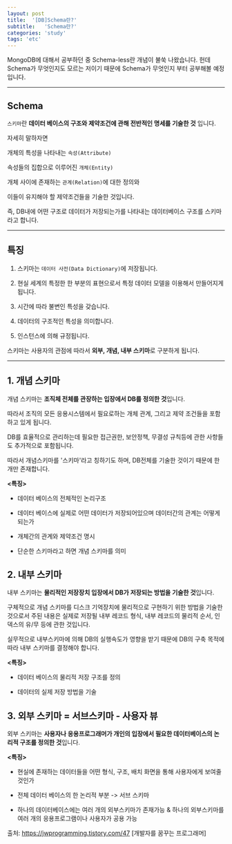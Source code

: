 ```yaml
---
layout: post
title:  '[DB]Schema란?'
subtitle:   'Schema란?'
categories: 'study'
tags: 'etc'
---
```


MongoDB에 대해서 공부하던 중 Schema-less란 개념이 불쑥 나왔습니다. 헌데 Schema가 무엇인지도 모르는 저이기 때문에 Schema가 무엇인지 부터 공부해볼 예정입니다.

---

## Schema

``스키마``란 **데이터 베이스의 구조와 제약조건에 관해 전반적인 명세를 기술한 것** 입니다.

자세히 말하자면 

개체의 특성을 나타내는 ``속성(Attribute)``

속성들의 집합으로 이루어진 ``개체(Entity)``

개체 사이에 존재하는 ``관계(Relation)``에 대한 정의와

이들이 유지해야 할 제약조건들을 기술한 것입니다.

즉, DB내에 어떤 구조로 데이터가 저장되는가를 나타내는 데이터베이스 구조를 스키마라고 합니다.

---

## 특징

1. 스키마는 ``데이터 사전(Data Dictionary)``에 저장됩니다.

2. 현실 세계의 특정한 한 부분의 표현으로서 특정 데이터 모델을 이용해서 만들어지게 됩니다.

3. 시간에 따라 불변인 특성을 갖습니다.

4. 데이터의 구조적인 특성을 의미합니다.

5. 인스턴스에 의해 규정됩니다.

스키마는 사용자의 관점에 따라서 **외부, 개념, 내부 스키마**로 구분하게 됩니다.

---

## 1. 개념 스키마

개념 스키마는 **조직체 전체를 관장하는 입장에서 DB를 정의한 것**입니다.

따라서 조직의 모든 응용시스템에서 필요로하는 개체 관계, 그리고 제약 조건들을 포함하고 있게 됩니다.

DB를 효율적으로 관리하는데 필요한 접근권한, 보안정책, 무결성 규칙등에 관한 사항들도 추가적으로 포함됩니다.

따라서 개념스키마를 '스키마'라고 칭하기도 하며, DB전체를 기술한 것이기 때문에 한 개만 존재합니다.

**<특징>**

- 데이터 베이스의 전체적인 논리구조

- 데이터 베이스에 실제로 어떤 데이터가 저장되어있으며 데이터간의 관계는 어떻게 되는가

- 개체간의 관계와 제약조건 명시

- 단순한 스키마라고 하면 개념 스키마를 의미


## 2. 내부 스키마

내부 스키마는 **물리적인 저장장치 입장에서 DB가 저장되는 방법을 기술한 것**입니다.

구체적으로 개념 스키마를 디스크 기억장치에 물리적으로 구현하기 위한 방법을 기술한 것으로서 주된 내용은 실제로 저장될 내부 레코드 형식, 내부 레코드의 물리적 순서, 인덱스의 유/무 등에 관한 것입니다.

실무적으로 내부스키마에 의해 DB의 실행속도가 영향을 받기 때문에 DB의 구축 목적에 따라 내부 스키마를 결정해야 합니다.

**<특징>**

- 데이터 베이스의 물리적 저장 구조를 정의

- 데이터의 실제 저장 방법을 기술


## 3. 외부 스키마 = 서브스키마 - 사용자 뷰

외부 스키마는 **사용자나 응용프로그래머가 개인의 입장에서 필요한 데이터베이스의 논리적 구조를 정의한 것**입니다.

**<특징>**

- 현실에 존재하는 데이터들을 어떤 형식, 구조, 배치 화면을 통해 사용자에게 보여줄 것인가

- 전체 데이터 베이스의 한 논리적 부분 -> 서브 스키마

- 하나의 데이터베이스에는 여러 개의 외부스키마가 존재가능 & 하나의 외부스키마를 여러 개의 응용프로그램이나 사용자가 공용 가능



출처: https://jwprogramming.tistory.com/47 [개발자를 꿈꾸는 프로그래머]